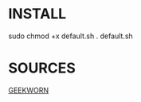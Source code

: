 # INSTALL

sudo chmod +x default.sh
. default.sh

# SOURCES

[GEEKWORN](https://wiki.geekworm.com/X-C1_Software)